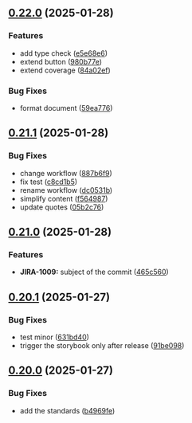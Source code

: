 ## [0.22.0](https://github.com/barbaraschiavinato/accelerator-component-library/compare/v0.21.1...v0.22.0) (2025-01-28)


### Features

* add type check ([e5e68e6](https://github.com/barbaraschiavinato/accelerator-component-library/commit/e5e68e6f13484d72ec43b0ca7b243edc15377b80))
* extend button ([980b77e](https://github.com/barbaraschiavinato/accelerator-component-library/commit/980b77ee148ad094f12af87cb2b1c10f46626b3c))
* extend coverage ([84a02ef](https://github.com/barbaraschiavinato/accelerator-component-library/commit/84a02efddb2a1374a57686858f4a3bd06a693de0))


### Bug Fixes

* format document ([59ea776](https://github.com/barbaraschiavinato/accelerator-component-library/commit/59ea776aeaac8962769c5068b52263dbfe28f6a0))

## [0.21.1](https://github.com/barbaraschiavinato/accelerator-component-library/compare/v0.21.0...v0.21.1) (2025-01-28)


### Bug Fixes

* change workflow ([887b6f9](https://github.com/barbaraschiavinato/accelerator-component-library/commit/887b6f9f37dcb10af1d4453ec35304066c191e89))
* fix test ([c8cd1b5](https://github.com/barbaraschiavinato/accelerator-component-library/commit/c8cd1b5c508e7f9c659aad8a389762ab27cf264d))
* rename workflow ([dc0531b](https://github.com/barbaraschiavinato/accelerator-component-library/commit/dc0531be4f75164e0720ca7b87e5772d3f2af561))
* simplify content ([f564987](https://github.com/barbaraschiavinato/accelerator-component-library/commit/f56498709fb47b6d452a23c41dd5303669844f6f))
* update quotes ([05b2c76](https://github.com/barbaraschiavinato/accelerator-component-library/commit/05b2c76e26a5d7731764459194a8c6ce047c0fd7))

## [0.21.0](https://github.com/barbaraschiavinato/accelerator-component-library/compare/v0.20.1...v0.21.0) (2025-01-28)


### Features

* **JIRA-1009:** subject of the commit ([465c560](https://github.com/barbaraschiavinato/accelerator-component-library/commit/465c56015166a3f25385dbfc2751d03244f3fcc2))

## [0.20.1](https://github.com/barbaraschiavinato/accelerator-component-library/compare/v0.20.0...v0.20.1) (2025-01-27)


### Bug Fixes

* test minor ([631bd40](https://github.com/barbaraschiavinato/accelerator-component-library/commit/631bd40eaa528470d9873b7b08ce1f50e036a9b5))
* trigger the storybook only after release ([91be098](https://github.com/barbaraschiavinato/accelerator-component-library/commit/91be09826e44de5da1385467e177fd1b112eb269))

## [0.20.0](https://github.com/barbaraschiavinato/accelerator-component-library/compare/v0.19.1-rc.0...v0.20.0) (2025-01-27)


### Bug Fixes

* add the standards ([b4969fe](https://github.com/barbaraschiavinato/accelerator-component-library/commit/b4969fefab32412c821bce3331421787a380fd36))

